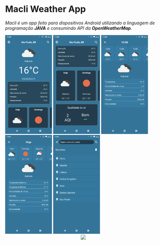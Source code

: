 # Macli Weather App

<i>Macli é um app feito para dispositivos Android utilizando a linguagem de programação <b>JAVA</b> e consumindo API da <b>OpenWeatherMap</b>.</i>

<div style="display:inline_block;">
  <img width="30%" src="https://github.com/Victor001021/Macli/raw/main/images/Screenshot_20220917-134025.jpg"/>
  <img width="30%" src="https://github.com/Victor001021/Macli/raw/main/images/Screenshot_20220917-134033.jpg"/>
  <img width="30%" src="https://github.com/Victor001021/Macli/raw/main/images/Screenshot_20220917-134048.jpg"/>
  <img width="30%" src="https://github.com/Victor001021/Macli/raw/main/images/Screenshot_20220917-134104.jpg"/>
  <img width="30%" src="https://github.com/Victor001021/Macli/raw/main/images/Screenshot_20220917-134125.jpg"/>
</div>

<div align="center">
  <a href="https://play.google.com/store/apps/details?id=com.vitor.alcan.appclima">
    <img src="google-play-badge (1).png"/>
  </a>
</div>
